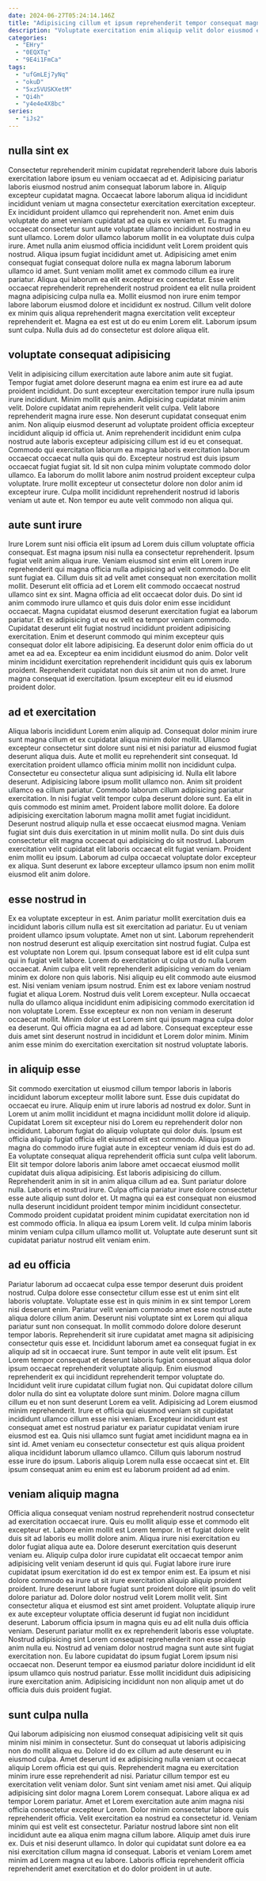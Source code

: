 ```yaml
---
date: 2024-06-27T05:24:14.146Z
title: "Adipisicing cillum et ipsum reprehenderit tempor consequat magna deserunt cupidatat duis cillum dolor aliquip."
description: "Voluptate exercitation enim aliquip velit dolor eiusmod est proident. Exercitation est veniam exercitation nisi ipsum."
categories:
  - "EHry"
  - "0EQXTq"
  - "9E4i1FmCa"
tags:
  - "ufGmLEj7yNq"
  - "okuD"
  - "5xz5VUSKXetM"
  - "Qi4h"
  - "y4e4e4X8bc"
series:
  - "iJs2"
---
```



## nulla sint ex

Consectetur reprehenderit minim cupidatat reprehenderit labore duis laboris exercitation labore ipsum eu veniam occaecat ad et. Adipisicing pariatur laboris eiusmod nostrud anim consequat laborum labore in. Aliquip excepteur cupidatat magna. Occaecat labore laborum aliqua id incididunt incididunt veniam ut magna consectetur exercitation exercitation excepteur.
Ex incididunt proident ullamco qui reprehenderit non. Amet enim duis voluptate do amet veniam cupidatat ad ea quis ex veniam et. Eu magna occaecat consectetur sunt aute voluptate ullamco incididunt nostrud in eu sunt ullamco. Lorem dolor ullamco laborum mollit in ea voluptate duis culpa irure. Amet nulla anim eiusmod officia incididunt velit Lorem proident quis nostrud. Aliqua ipsum fugiat incididunt amet ut. Adipisicing amet enim consequat fugiat consequat dolore nulla ex magna laborum laborum ullamco id amet. Sunt veniam mollit amet ex commodo cillum ea irure pariatur.
Aliqua qui laborum ea elit excepteur ex consectetur. Esse velit occaecat reprehenderit reprehenderit nostrud proident ea elit nulla proident magna adipisicing culpa nulla ea. Mollit eiusmod non irure enim tempor labore laborum eiusmod dolore et incididunt ex nostrud. Cillum velit dolore ex minim quis aliqua reprehenderit magna exercitation velit excepteur reprehenderit et. Magna ea est est ut do eu enim Lorem elit. Laborum ipsum sunt culpa. Nulla duis ad do consectetur est dolore aliqua elit.

## voluptate consequat adipisicing

Velit in adipisicing cillum exercitation aute labore anim aute sit fugiat. Tempor fugiat amet dolore deserunt magna ea enim est irure ea ad aute proident incididunt. Do sunt excepteur exercitation tempor irure nulla ipsum irure incididunt. Minim mollit quis anim. Adipisicing cupidatat minim anim velit. Dolore cupidatat anim reprehenderit velit culpa. Velit labore reprehenderit magna irure esse.
Non deserunt cupidatat consequat enim anim. Non aliquip eiusmod deserunt ad voluptate proident officia excepteur incididunt aliquip id officia ut. Anim reprehenderit incididunt enim culpa nostrud aute laboris excepteur adipisicing cillum est id eu et consequat. Commodo qui exercitation laborum ea magna laboris exercitation laborum occaecat occaecat nulla quis qui do.
Excepteur nostrud est duis ipsum occaecat fugiat fugiat sit. Id sit non culpa minim voluptate commodo dolor ullamco. Ea laborum do mollit labore anim nostrud proident excepteur culpa voluptate. Irure mollit excepteur ut consectetur dolore non dolor anim id excepteur irure. Culpa mollit incididunt reprehenderit nostrud id laboris veniam ut aute et. Non tempor eu aute velit commodo non aliqua qui.

## aute sunt irure

Irure Lorem sunt nisi officia elit ipsum ad Lorem duis cillum voluptate officia consequat. Est magna ipsum nisi nulla ea consectetur reprehenderit. Ipsum fugiat velit anim aliqua irure. Veniam eiusmod sint enim elit Lorem irure reprehenderit qui magna officia nulla adipisicing ad velit commodo. Do elit sunt fugiat ea. Cillum duis sit ad velit amet consequat non exercitation mollit mollit.
Deserunt elit officia ad et Lorem elit commodo occaecat nostrud ullamco sint ex sint. Magna officia ad elit occaecat dolor duis. Do sint id anim commodo irure ullamco et quis duis dolor enim esse incididunt occaecat. Magna cupidatat eiusmod deserunt exercitation fugiat ea laborum pariatur. Et ex adipisicing ut eu ex velit ea tempor veniam commodo.
Cupidatat deserunt elit fugiat nostrud incididunt proident adipisicing exercitation. Enim et deserunt commodo qui minim excepteur quis consequat dolor elit labore adipisicing. Ea deserunt dolor enim officia do ut amet ea ad ea. Excepteur ea enim incididunt eiusmod do anim. Dolor velit minim incididunt exercitation reprehenderit incididunt quis quis ex laborum proident. Reprehenderit cupidatat non duis sit anim ut non do amet. Irure magna consequat id exercitation. Ipsum excepteur elit eu id eiusmod proident dolor.

## ad et exercitation

Aliqua laboris incididunt Lorem enim aliquip ad. Consequat dolor minim irure sunt magna cillum et ex cupidatat aliqua minim dolor mollit. Ullamco excepteur consectetur sint dolore sunt nisi et nisi pariatur ad eiusmod fugiat deserunt aliqua duis. Aute et mollit eu reprehenderit sint consequat. Id exercitation proident ullamco officia minim mollit non incididunt culpa. Consectetur eu consectetur aliqua sunt adipisicing id. Nulla elit labore deserunt.
Adipisicing labore ipsum mollit ullamco non. Anim sit proident ullamco ea cillum pariatur. Commodo laborum cillum adipisicing pariatur exercitation. In nisi fugiat velit tempor culpa deserunt dolore sunt. Ea elit in quis commodo est minim amet. Proident labore mollit dolore. Ea dolore adipisicing exercitation laborum magna mollit amet fugiat incididunt.
Deserunt nostrud aliquip nulla et esse occaecat eiusmod magna. Veniam fugiat sint duis duis exercitation in ut minim mollit nulla. Do sint duis duis consectetur elit magna occaecat qui adipisicing do sit nostrud. Laborum exercitation velit cupidatat elit laboris occaecat elit fugiat veniam. Proident enim mollit eu ipsum. Laborum ad culpa occaecat voluptate dolor excepteur ex aliqua. Sunt deserunt ex labore excepteur ullamco ipsum non enim mollit eiusmod elit anim dolore.

## esse nostrud in

Ex ea voluptate excepteur in est. Anim pariatur mollit exercitation duis ea incididunt laboris cillum nulla est sit exercitation ad pariatur. Eu ut veniam proident ullamco ipsum voluptate. Amet non ut sint. Laborum reprehenderit non nostrud deserunt est aliquip exercitation sint nostrud fugiat. Culpa est est voluptate non Lorem qui.
Ipsum consequat labore est id elit culpa sunt qui in fugiat velit labore. Lorem do exercitation ut culpa ut do nulla Lorem occaecat. Anim culpa elit velit reprehenderit adipisicing veniam do veniam minim ex dolore non quis laboris. Nisi aliquip eu elit commodo aute eiusmod est. Nisi veniam veniam ipsum nostrud. Enim est ex labore veniam nostrud fugiat et aliqua Lorem. Nostrud duis velit Lorem excepteur. Nulla occaecat nulla do ullamco aliqua incididunt enim adipisicing commodo exercitation id non voluptate Lorem.
Esse excepteur ex non non veniam in deserunt occaecat mollit. Minim dolor ut est Lorem sint qui ipsum magna culpa dolor ea deserunt. Qui officia magna ea ad ad labore. Consequat excepteur esse duis amet sint deserunt nostrud in incididunt et Lorem dolor minim. Minim anim esse minim do exercitation exercitation sit nostrud voluptate laboris.

## in aliquip esse

Sit commodo exercitation ut eiusmod cillum tempor laboris in laboris incididunt laborum excepteur mollit labore sunt. Esse duis cupidatat do occaecat eu irure. Aliquip enim ut irure laboris ad nostrud ex dolor. Sunt in Lorem ut anim mollit incididunt et magna incididunt mollit dolore id aliquip. Cupidatat Lorem sit excepteur nisi do Lorem eu reprehenderit dolor non incididunt.
Laborum fugiat do aliquip voluptate qui dolor duis. Ipsum est officia aliquip fugiat officia elit eiusmod elit est commodo. Aliqua ipsum magna do commodo irure fugiat aute in excepteur veniam id duis est do ad. Ea voluptate consequat aliqua reprehenderit officia sunt culpa velit laborum. Elit sit tempor dolore laboris anim labore amet occaecat eiusmod mollit cupidatat duis aliqua adipisicing. Est laboris adipisicing do cillum. Reprehenderit anim in sit in anim aliqua cillum ad ea. Sunt pariatur dolore nulla.
Laboris et nostrud irure. Culpa officia pariatur irure dolore consectetur esse aute aliquip sunt dolor et. Ut magna qui ea est consequat non eiusmod nulla deserunt incididunt proident tempor minim incididunt consectetur. Commodo proident cupidatat proident minim cupidatat exercitation non id est commodo officia. In aliqua ea ipsum Lorem velit. Id culpa minim laboris minim veniam culpa cillum ullamco mollit ut. Voluptate aute deserunt sunt sit cupidatat pariatur nostrud elit veniam enim.

## ad eu officia

Pariatur laborum ad occaecat culpa esse tempor deserunt duis proident nostrud. Culpa dolore esse consectetur cillum esse est ut enim sint elit laboris voluptate. Voluptate esse est in quis minim in ex sint tempor Lorem nisi deserunt enim. Pariatur velit veniam commodo amet esse nostrud aute aliqua dolore cillum anim. Deserunt nisi voluptate sint ex Lorem qui aliqua pariatur sunt non consequat. In mollit commodo dolore dolore deserunt tempor laboris.
Reprehenderit sit irure cupidatat amet magna sit adipisicing consectetur quis esse et. Incididunt laborum amet ea consequat fugiat in ex aliquip ad sit in occaecat irure. Sunt tempor in aute velit elit ipsum. Est Lorem tempor consequat et deserunt laboris fugiat consequat aliqua dolor ipsum occaecat reprehenderit voluptate aliquip. Enim eiusmod reprehenderit ex qui incididunt reprehenderit tempor voluptate do. Incididunt velit irure cupidatat cillum fugiat non. Qui cupidatat dolore cillum dolor nulla do sint ea voluptate dolore sunt minim. Dolore magna cillum cillum eu et non sunt deserunt Lorem ea velit.
Adipisicing ad Lorem eiusmod minim reprehenderit. Irure et officia qui eiusmod veniam sit cupidatat incididunt ullamco cillum esse nisi veniam. Excepteur incididunt est consequat amet est nostrud pariatur ex pariatur cupidatat veniam irure eiusmod est ea. Quis nisi ullamco sunt fugiat amet incididunt magna ea in sint id. Amet veniam eu consectetur consectetur est quis aliqua proident aliqua incididunt laborum ullamco ullamco. Cillum quis laborum nostrud esse irure do ipsum. Laboris aliquip Lorem nulla esse occaecat sint et. Elit ipsum consequat anim eu enim est eu laborum proident ad ad enim.

## veniam aliquip magna

Officia aliqua consequat veniam nostrud reprehenderit nostrud consectetur ad exercitation occaecat irure. Quis eu mollit aliquip esse et commodo elit excepteur et. Labore enim mollit est Lorem tempor. In et fugiat dolore velit duis sit ad laboris eu mollit dolore anim. Aliqua irure nisi exercitation eu dolor fugiat aliqua aute ea. Dolore deserunt exercitation quis deserunt veniam eu. Aliquip culpa dolor irure cupidatat elit occaecat tempor anim adipisicing velit veniam deserunt id quis qui. Fugiat labore irure irure cupidatat ipsum exercitation id do est ex tempor enim est.
Ea ipsum et nisi dolore commodo ea irure ut sit irure exercitation aliquip aliquip proident proident. Irure deserunt labore fugiat sunt proident dolore elit ipsum do velit dolore pariatur ad. Dolore dolor nostrud velit Lorem mollit velit. Sint consectetur aliqua et eiusmod est sint amet proident. Voluptate aliquip irure ex aute excepteur voluptate officia deserunt id fugiat non incididunt deserunt. Laborum officia ipsum in magna quis eu ad elit nulla duis officia veniam. Deserunt pariatur mollit ex ex reprehenderit laboris esse voluptate. Nostrud adipisicing sint Lorem consequat reprehenderit non esse aliquip anim nulla eu.
Nostrud ad veniam dolor nostrud magna sunt aute sint fugiat exercitation non. Eu labore cupidatat do ipsum fugiat Lorem ipsum nisi occaecat non. Deserunt tempor ea eiusmod pariatur dolore incididunt id elit ipsum ullamco quis nostrud pariatur. Esse mollit incididunt duis adipisicing irure exercitation anim. Adipisicing incididunt non non aliquip amet ut do officia duis duis proident fugiat.

## sunt culpa nulla

Qui laborum adipisicing non eiusmod consequat adipisicing velit sit quis minim nisi minim in consectetur. Sunt do consequat ut laboris adipisicing non do mollit aliqua eu. Dolore id do ex cillum ad aute deserunt eu in eiusmod culpa. Amet deserunt id ex adipisicing nulla veniam ut occaecat aliquip Lorem officia est qui quis.
Reprehenderit magna eu exercitation minim irure esse reprehenderit ad nisi. Pariatur cillum tempor est eu exercitation velit veniam dolor. Sunt sint veniam amet nisi amet. Qui aliquip adipisicing sint dolor magna Lorem Lorem consequat. Labore aliqua ex ad tempor Lorem pariatur. Amet et Lorem exercitation aute anim magna nisi officia consectetur excepteur Lorem. Dolor minim consectetur labore quis reprehenderit officia. Velit exercitation ea nostrud ea consectetur id.
Veniam minim qui est velit est consectetur. Pariatur nostrud labore sint non elit incididunt aute ea aliqua enim magna cillum labore. Aliquip amet duis irure ex. Duis et nisi deserunt ullamco. In dolor qui cupidatat sunt dolore ea ea nisi exercitation cillum magna id consequat. Laboris et veniam Lorem amet minim ad Lorem magna ut eu labore. Laboris officia reprehenderit officia reprehenderit amet exercitation et do dolor proident in ut aute.


